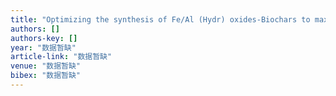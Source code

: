 ```yaml
---
title: "Optimizing the synthesis of Fe/Al (Hydr) oxides-Biochars to maximize phosphate removal via response surface model"
authors: []
authors-key: []
year: "数据暂缺"
article-link: "数据暂缺"
venue: "数据暂缺"
bibex: "数据暂缺"
---
```

